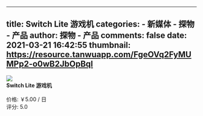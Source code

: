 
---
title: Switch Lite 游戏机
categories: 
    - 新媒体
    - 探物 - 产品
author: 探物 - 产品
comments: false
date: 2021-03-21 16:42:55
thumbnail: https://resource.tanwuapp.com/FgeOVq2FyMUMPp2-o0wB2JbOpBql
---

<div>   
<img src="https://resource.tanwuapp.com/FgeOVq2FyMUMPp2-o0wB2JbOpBql" referrerpolicy="no-referrer"><br>
          <strong>Switch Lite 游戏机</strong><br><br>
          价格: ￥5.00 / 日<br>
          评分: 5.0
          
</div>
            